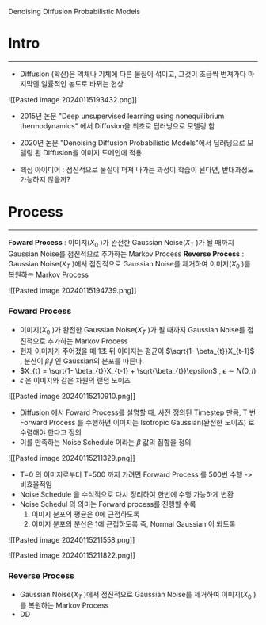 Denoising Diffusion Probabilistic Models


# Intro
---
- Diffusion (확산)은 액체나 기체에 다른 물질이 섞이고, 그것이 조금씩 번져가다 마지막엔 일률적인 농도로 바뀌는 현상

![[Pasted image 20240115193432.png]]


- 2015년 논문 "Deep unsupervised learning using nonequilibrium thermodynamics" 에서 Diffusion을 최초로 딥러닝으로 모델링 함

- 2020년 논문 "Denoising Diffusion Probabilistic Models"에서 딥러닝으로 모델링 된 Diffusion을 이미지 도메인에 적용
- 핵심 아이디어 : 점진적으로 물질이 퍼져 나가는 과정이 학습이 된다면, 반대과정도 가능하지 않을까?





# Process
---
**Foward Process** : 이미지($X_{0}$ )가 완전한 Gaussian Noise($X_{T}$ )가 될 때까지 Gaussian Noise를 점진적으로 추가하는 Markov Process
**Reverse Process** :  Gaussian Noise($X_{T}$ )에서 점진적으로 Gaussian Noise를 제거하여 이미지($X_{0}$ )를 복원하는 Markov Process

![[Pasted image 20240115194739.png]]


### Foward Process

- 이미지($X_{0}$ )가 완전한 Gaussian Noise($X_{T}$ )가 될 때까지 Gaussian Noise를 점진적으로 추가하는 Markov Process
- 현재 이미지가 주어졌을 때 1초 뒤 이미지는 평균이 $\sqrt{1- \beta_{t}}X_{t-1}$ , 분산이 $\beta_{t}I$ 인 Gaussian의 분포를 따른다.
- $X_{t} = \sqrt{1- \beta_{t}}X_{t-1} + \sqrt{\beta_{t}}\epsilon$ , $\epsilon \sim N(0,I)$ 
- $\epsilon$ 은 이미지와 같은 차원의 랜덤 노이즈 

![[Pasted image 20240115210910.png]]

- Diffusion 에서 Foward Process를 설명할 때, 사전 정의된 Timestep 만큼, T 번 Forward Process 를 수행하면 이미지는 Isotropic Gaussian(완전한 노이즈) 로 수렴해야 한다고 정의
- 이를 만족하는 Noise Schedule 이라는 $\beta$ 값의 집합을 정의

![[Pasted image 20240115211329.png]]

- T=0 의 이미지로부터 T=500 까지 가려면 Forward Process 를 500번 수행 -> 비효율적임
- Noise Schedule 을 수식적으로 다시 정리하여 한번에 수행 가능하게 변환
- Noise Schedul 의 의미는 Forward process를 진행할 수록
	1. 이미지 분포의 평균은 0에 근접하도록
	2. 이미지 분포의 분산은 1에 근접하도록
	즉, Normal Gaussian 이 되도록

![[Pasted image 20240115211558.png]]

![[Pasted image 20240115211822.png]]


### Reverse Process
-  Gaussian Noise($X_{T}$ )에서 점진적으로 Gaussian Noise를 제거하여 이미지($X_{0}$ )를 복원하는 Markov Process
- DD